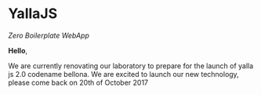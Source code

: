 YallaJS
=======
*Zero Boilerplate WebApp*

**Hello**, 

We are currently renovating our laboratory to prepare for the launch of yalla js 2.0 codename bellona. 
We are excited to launch our new technology, please come back on 20th of October 2017